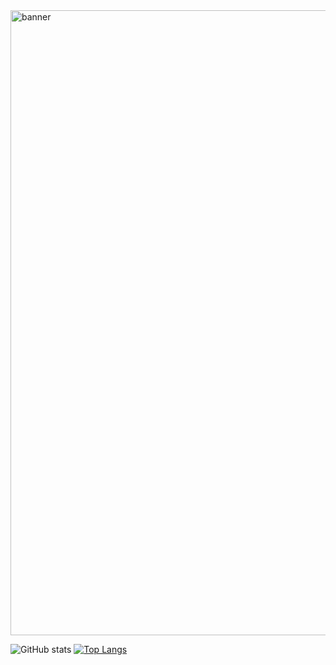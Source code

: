 
<img src="https://user-images.githubusercontent.com/65299153/132697283-c7854bdd-0e37-4c95-af49-561340e7158e.jpeg" alt="banner" width="1000" />

![GitHub stats](https://github-readme-stats.vercel.app/api?username=ctzxvulkan&show_icons=true&theme=nord&hide_border=true&include_all_commits=true&count_private=true&hide=stars&line_height=24)
[![Top Langs](https://github-readme-stats.vercel.app/api/top-langs/?username=ctzxvulkan&layout=compact&theme=nord&hide_border=true)](https://github.com/anuraghazra/github-readme-stats)
